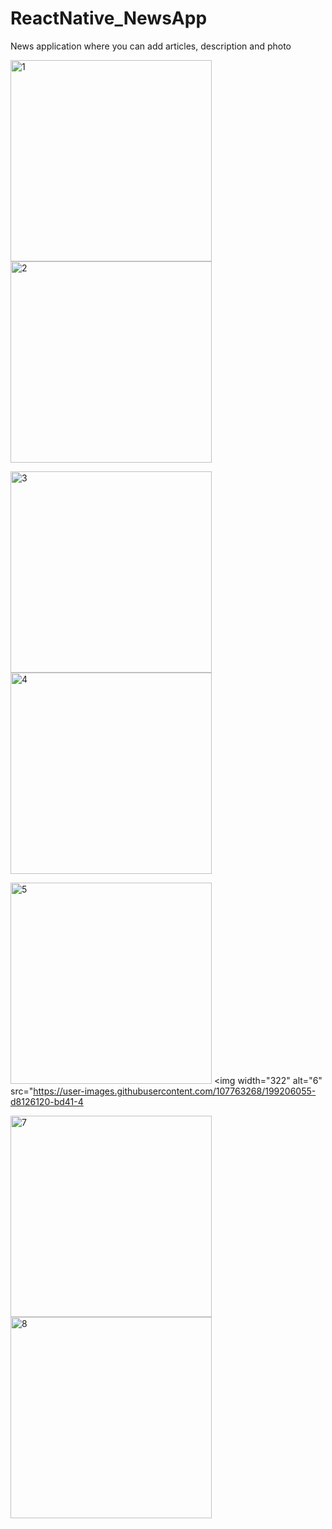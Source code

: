 # ReactNative_NewsApp
News application where you can add articles, description and photo


<img width="322" alt="1" src="https://user-images.githubusercontent.com/107763268/199205998-ae858518-0bc6-484f-bfb2-04b906b173e4.png">      <img width="322" alt="2" src="https://user-images.githubusercontent.com/107763268/199206013-1df05d9a-940c-4786-8e51-6113913abb8f.png">

<img width="322" alt="3" src="https://user-images.githubusercontent.com/107763268/199206026-26878bfd-b22b-4998-a89f-c074b1f5bef2.png">      <img width="322" alt="4" src="https://user-images.githubusercontent.com/107763268/199206035-b17f294b-fb3d-4b1a-99a9-383e5c341e94.png">

<img width="322" alt="5" src="https://user-images.githubusercontent.com/107763268/199206046-3b5e81f0-b118-4647-a950-657bd0c86420.png">      <img width="322" alt="6" src="https://user-images.githubusercontent.com/107763268/199206055-d8126120-bd41-4

<img width="322" alt="7" src="https://user-images.githubusercontent.com/107763268/199206063-2bb0c1e2-65ce-48a3-a0e0-e7a783cf9a96.png">      <img width="322" alt="8" src="https://user-images.githubusercontent.com/107763268/199206073-b0b260c2-51d9-4904-98c6-6cb74e88fbd8.png">

